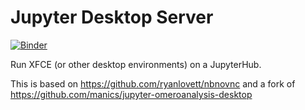 # Jupyter Desktop Server
[![Binder](https://mybinder.org/badge_logo.svg)](https://mybinder.org/v2/gh/yuvipanda/jupyter-desktop-server/master?urlpath=desktop)

Run XFCE (or other desktop environments) on a JupyterHub.

This is based on https://github.com/ryanlovett/nbnovnc and a fork of https://github.com/manics/jupyter-omeroanalysis-desktop
